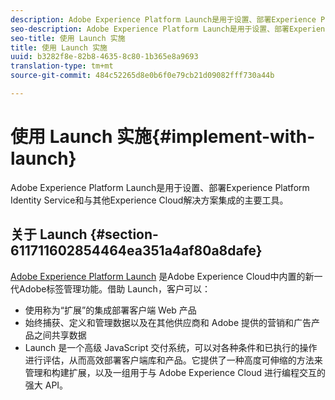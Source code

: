 ```yaml
---
description: Adobe Experience Platform Launch是用于设置、部署Experience Platform Identity Service和与其他Experience Cloud解决方案集成的主要工具。
seo-description: Adobe Experience Platform Launch是用于设置、部署Experience Platform Identity Service和与其他Experience Cloud解决方案集成的主要工具。
seo-title: 使用 Launch 实施
title: 使用 Launch 实施
uuid: b3282f8e-82b8-4635-8c80-1b365e8a9693
translation-type: tm+mt
source-git-commit: 484c52265d8e0b6f0e79cb21d09082fff730a44b

---
```



# 使用 Launch 实施{#implement-with-launch}

Adobe Experience Platform Launch是用于设置、部署Experience Platform Identity Service和与其他Experience Cloud解决方案集成的主要工具。

## 关于 Launch {#section-611711602854464ea351a4af80a8dafe}

[Adobe Experience Platform Launch](https://docs.adobelaunch.com/) 是Adobe Experience Cloud中内置的新一代Adobe标签管理功能。借助 Launch，客户可以：

* 使用称为“扩展”的集成部署客户端 Web 产品
* 始终捕获、定义和管理数据以及在其他供应商和 Adobe 提供的营销和广告产品之间共享数据
* Launch 是一个高级 JavaScript 交付系统，可以对各种条件和已执行的操作进行评估，从而高效部署客户端库和产品。它提供了一种高度可伸缩的方法来管理和构建扩展，以及一组用于与 Adobe Experience Cloud 进行编程交互的强大 API。

